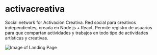 # activacreativa
Social network for Activación Creativa.
Red social para creativos independientes, creada en Node.js + React. Permite registro de usuarios para que compartan actividades y trabajos en todo tipo de actividades artísticas y creativas.

![Image of Landing Page](https://www.activacioncreativa.com.ar/img/activa-creativa.png)

